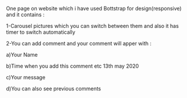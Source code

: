 One page on website which i have used Bottstrap for design(responsive) and it contains :

1-Carousel pictures which you can switch between them and also it has timer to switch automatically

2-You can add comment and your comment will apper with :

a)Your Name

b)Time when you add this comment etc 13th may 2020

c)Your message

d)You can also see previous comments
